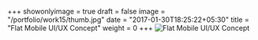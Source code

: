 +++
showonlyimage = true
draft = false
image = "/portfolio/work15/thumb.jpg"
date = "2017-01-30T18:25:22+05:30"
title = "Flat Mobile UI/UX Concept"
weight = 0
+++
![Flat Mobile UI/UX Concept](flatmobile-AyoubElred.jpg)
